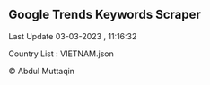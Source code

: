 

## Google Trends Keywords Scraper 
 
Last Update 03-03-2023 , 11:16:32

Country List :
VIETNAM.json



© Abdul Muttaqin 
